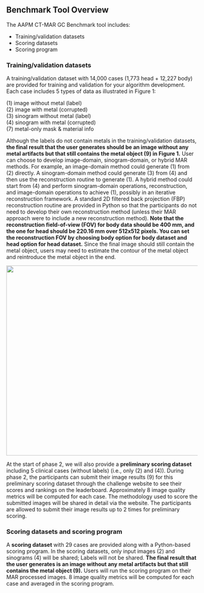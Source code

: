 ## Benchmark Tool Overview
The AAPM CT-MAR GC Benchmark tool includes:

* Training/validation datasets
* Scoring datasets
* Scoring program

### Training/validation datasets
A training/validation dataset with 14,000 cases (1,773 head + 12,227 body) are provided for training and validation for your algorithm development. Each case includes 5 types of data as illustrated in Figure 1:

(1) image without metal (label)  
(2) image with metal (corrupted)  
(3) sinogram without metal (label)  
(4) sinogram with metal (corrupted)  
(7) metal-only mask & material info  

Although the labels do not contain metals in the training/validation datasets, **the final result that the user generates should be an image without any metal artifacts but that still contains the metal object (9) in Figure 1.** User can choose to develop image-domain, sinogram-domain, or hybrid MAR methods. For example, an image-domain method could generate (1) from (2) directly. A sinogram-domain method could generate (3) from (4) and then use the reconstruction routine to generate (1). A hybrid method could start from (4) and perform sinogram-domain operations, reconstruction, and image-domain operations to achieve (1), possibly in an iterative reconstruction framework. A standard 2D filtered back projection (FBP) reconstruction routine are provided in Python so that the participants do not need to develop their own reconstruction method (unless their MAR approach were to include a new reconstruction method). **Note that the reconstruction field-of-view (FOV) for body data should be 400 mm, and the one for head should be 220.16 mm over 512x512 pixels. You can set the reconstruction FOV by choosing body option for body dataset and head option for head dataset.** Since the final image should still contain the metal object, users may need to estimate the contour of the metal object and reintroduce the metal object in the end.

<img src="https://www.aapm.org/GrandChallenge/CT-MAR/images/Figure1.png" width=900px height=500px>

At the start of phase 2, we will also provide a **preliminary scoring dataset** including 5 clinical cases (without labels) (i.e., only (2) and (4)). During phase 2, the participants can submit their image results (9) for this preliminary scoring dataset through the challenge website to see their scores and rankings on the leaderboard. Approximately 8 image quality metrics will be computed for each case. The methodology used to score the submitted images will be shared in detail via the website. The participants are allowed to submit their image results up to 2 times for preliminary scoring.

### Scoring datasets and scoring program
A **scoring dataset** with 29 cases are provided along with a Python-based scoring program. In the scoring datasets, only input images (2) and sinograms (4) will be shared; Labels will not be shared. **The final result that the user generates is an image without any metal artifacts but that still contains the metal object (9).**  Users will run the scoring program on their MAR processed images. 8 image quality metrics will be computed for each case and averaged in the scoring program. 
